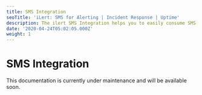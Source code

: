 ```yaml
---
title: SMS Integration
seoTitle: 'iLert: SMS for Alerting | Incident Response | Uptime'
description: The ilert SMS Integration helps you to easily consume SMS messages
date: '2020-04-24T05:02:05.000Z'
weight: 1
---
```


# SMS Integration

This documentation is currently under maintenance and will be available soon.


